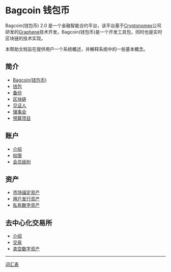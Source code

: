 # Bagcoin 钱包币

Bagcoin(钱包币) 2.0 是一个金融智能合约平台，该平台基于[Cryptonomex](http://cryptonomex.com)公司研发的[Graphene](https://github.com/cryptonomex/graphene)技术开发。Bagcoin(钱包币)是一个开发工具包，同时也是实时区块链的技术实现。

本帮助文档旨在提供用户一个系统概述，并解释系统中的一些基本概念。

## 简介
 * [Bagcoin(钱包币)](introduction/bagcoin.md)
 * [钱包](introduction/wallets.md)
 * [备份](introduction/backups.md)
 * [区块链](introduction/blockchain.md)
 * [见证人](introduction/witness.md)
 * [理事会](introduction/committee.md)
 * [预算项目](introduction/workers.md)

## 账户
 * [介绍](accounts/general.md)
 * [权限](accounts/permissions.md)
 * [会员级别](accounts/membership.md)

## 资产
 * [市场锚定资产](assets/mpa.md)
 * [用户发行资产](assets/uia.md)
 * [私有数字资产](assets/privbitassets.md)

## 去中心化交易所
 * [介绍](dex/introduction.md)
 * [交易](dex/trading.md)
 * [卖空数字资产](dex/shorting.md)

----------
[词汇表](glossary.md)
